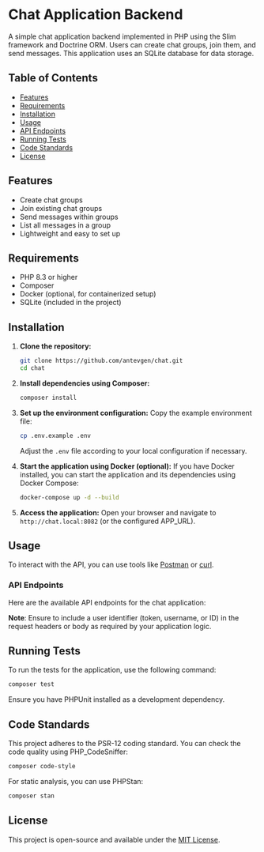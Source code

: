 # Chat Application Backend

A simple chat application backend implemented in PHP using the Slim framework and Doctrine ORM. Users can create chat groups, join them, and send messages. This application uses an SQLite database for data storage.

## Table of Contents

- [Features](#features)
- [Requirements](#requirements)
- [Installation](#installation)
- [Usage](#usage)
- [API Endpoints](#api-endpoints)
- [Running Tests](#running-tests)
- [Code Standards](#code-standards)
- [License](#license)

## Features

- Create chat groups
- Join existing chat groups
- Send messages within groups
- List all messages in a group
- Lightweight and easy to set up

## Requirements

- PHP 8.3 or higher
- Composer
- Docker (optional, for containerized setup)
- SQLite (included in the project)

## Installation

1. **Clone the repository:**
   ```bash
   git clone https://github.com/antevgen/chat.git
   cd chat
   ```

2. **Install dependencies using Composer:**
   ```bash
   composer install
   ```

3. **Set up the environment configuration:**
   Copy the example environment file:
   ```bash
   cp .env.example .env
   ```

   Adjust the `.env` file according to your local configuration if necessary.

4. **Start the application using Docker (optional):**
   If you have Docker installed, you can start the application and its dependencies using Docker Compose:
   ```bash
   docker-compose up -d --build
   ```

5. **Access the application:**
   Open your browser and navigate to `http://chat.local:8082` (or the configured APP_URL).

## Usage

To interact with the API, you can use tools like [Postman](https://www.postman.com/) or [curl](https://curl.se/).

### API Endpoints

Here are the available API endpoints for the chat application:


**Note**: Ensure to include a user identifier (token, username, or ID) in the request headers or body as required by your application logic.

## Running Tests

To run the tests for the application, use the following command:

```bash
composer test
```

Ensure you have PHPUnit installed as a development dependency.

## Code Standards

This project adheres to the PSR-12 coding standard. You can check the code quality using PHP_CodeSniffer:

```bash
composer code-style
```

For static analysis, you can use PHPStan:

```bash
composer stan
```

## License

This project is open-source and available under the [MIT License](LICENSE).
